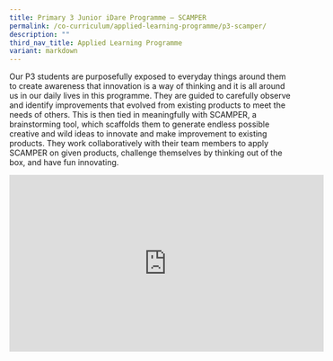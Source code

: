 ```yaml
---
title: Primary 3 Junior iDare Programme – SCAMPER
permalink: /co-curriculum/applied-learning-programme/p3-scamper/
description: ""
third_nav_title: Applied Learning Programme
variant: markdown
---
```

Our P3 students are purposefully exposed to everyday things around them to create awareness that innovation is a way of thinking and it is all around us in our daily lives in this programme. They are guided to carefully observe and identify improvements that evolved from existing products to meet the needs of others. This is then tied in meaningfully with SCAMPER, a brainstorming tool, which scaffolds them to generate endless possible creative and wild ideas to innovate and make improvement to existing products. They work collaboratively with their team members to apply SCAMPER on given products, challenge themselves by thinking out of the box, and have fun innovating.

<center><iframe width="560" height="315" src="https://www.youtube.com/embed/3Y4K55bVR8o" title="YouTube video player" frameborder="0" allow="accelerometer; autoplay; clipboard-write; encrypted-media; gyroscope; picture-in-picture; web-share" allowfullscreen=""></iframe></center>